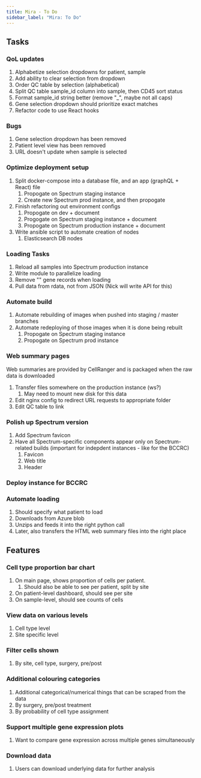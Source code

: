 ```yaml
---
title: Mira - To Do
sidebar_label: "Mira: To Do"
---
```


## Tasks

### QoL updates

1. Alphabetize selection dropdowns for patient, sample
2. Add ability to clear selection from dropdown
3. Order QC table by selection (alphabetical)
4. Split QC table sample_id column into sample, then CD45 sort status
5. Format sample_id string better (remove "\_", maybe not all caps)
6. Gene selection dropdown should prioritize exact matches
7. Refactor code to use React hooks

### Bugs

1. Gene selection dropdown has been removed
2. Patient level view has been removed
3. URL doesn't update when sample is selected

### Optimize deployment setup

1. Split docker-compose into a database file, and an app (graphQL + React) file
   1. Propogate on Spectrum staging instance
   2. Create new Spectrum prod instance, and then propogate
2. Finish refactoring out environment configs
   1. Propogate on dev + document
   2. Progogate on Spectrum staging instance + document
   3. Propogate on Spectrum production instance + document
3. Write ansible script to automate creation of nodes
   1. Elasticsearch DB nodes

### Loading Tasks

1. Reload all samples into Spectrum production instance
2. Write module to parallelize loading
3. Remove "" gene records when loading
4. Pull data from rdata, not from JSON (Nick will write API for this)

### Automate build

1. Automate rebuilding of images when pushed into staging / master branches
2. Automate redeploying of those images when it is done being rebuilt
   1. Propogate on Spectrum staging instance
   2. Propogate on Spectrum prod instance

### Web summary pages

Web summaries are provided by CellRanger and is packaged when the raw data is downloaded

1. Transfer files somewhere on the production instance (ws?)
   1. May need to mount new disk for this data
2. Edit nginx config to redirect URL requests to appropriate folder
3. Edit QC table to link

### Polish up Spectrum version

1. Add Spectrum favicon
2. Have all Spectrum-specific components appear only on Spectrum-related builds (important for indepdent instances - like for the BCCRC)
   1. Favicon
   2. Web title
   3. Header

### Deploy instance for BCCRC

### Automate loading

1. Should specify what patient to load
2. Downloads from Azure blob
3. Unzips and feeds it into the right python call
4. Later, also transfers the HTML web summary files into the right place

## Features

### Cell type proportion bar chart

1. On main page, shows proportion of cells per patient.
   1. Should also be able to see per patient, split by site
2. On patient-level dashboard, should see per site
3. On sample-level, should see counts of cells

### View data on various levels

1. Cell type level
2. Site specific level

### Filter cells shown

1. By site, cell type, surgery, pre/post

### Additional colouring categories

1. Additional categorical/numerical things that can be scraped from the data
2. By surgery, pre/post treatment
3. By probability of cell type assignment
   
### Support multiple gene expression plots

1. Want to compare gene expression across multiple genes simultaneously

### Download data

1. Users can download underlying data for further analysis
